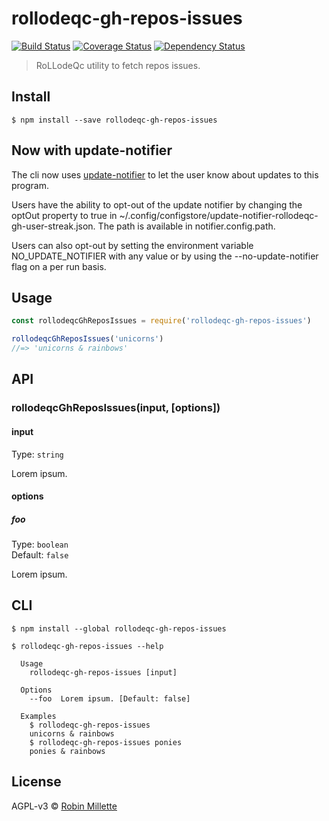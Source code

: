 # rollodeqc-gh-repos-issues
[![Build Status](https://travis-ci.org/millette/rollodeqc-gh-repos-issues.svg?branch=master)](https://travis-ci.org/millette/rollodeqc-gh-repos-issues)
[![Coverage Status](https://coveralls.io/repos/github/millette/rollodeqc-gh-repos-issues/badge.svg?branch=master)](https://coveralls.io/github/millette/rollodeqc-gh-repos-issues?branch=master)
[![Dependency Status](https://gemnasium.com/badges/github.com/millette/rollodeqc-gh-repos-issues.svg)](https://gemnasium.com/github.com/millette/rollodeqc-gh-repos-issues)
> RoLLodeQc utility to fetch repos issues.

## Install
```
$ npm install --save rollodeqc-gh-repos-issues
```

## Now with update-notifier
The cli now uses [update-notifier][] to let the user know about updates to this program.

Users have the ability to opt-out of the update notifier by changing
the optOut property to true in ~/.config/configstore/update-notifier-rollodeqc-gh-user-streak.json.
The path is available in notifier.config.path.

Users can also opt-out by setting the environment variable NO_UPDATE_NOTIFIER
with any value or by using the --no-update-notifier flag on a per run basis.

## Usage
```js
const rollodeqcGhReposIssues = require('rollodeqc-gh-repos-issues')

rollodeqcGhReposIssues('unicorns')
//=> 'unicorns & rainbows'
```

## API
### rollodeqcGhReposIssues(input, [options])
#### input
Type: `string`

Lorem ipsum.

#### options
##### foo
Type: `boolean`<br>
Default: `false`

Lorem ipsum.

## CLI
```
$ npm install --global rollodeqc-gh-repos-issues
```

```
$ rollodeqc-gh-repos-issues --help

  Usage
    rollodeqc-gh-repos-issues [input]

  Options
    --foo  Lorem ipsum. [Default: false]

  Examples
    $ rollodeqc-gh-repos-issues
    unicorns & rainbows
    $ rollodeqc-gh-repos-issues ponies
    ponies & rainbows
```


## License
AGPL-v3 © [Robin Millette](http://robin.millette.info)

[update-notifier]: <https://github.com/yeoman/update-notifier>
